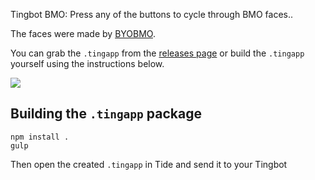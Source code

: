 Tingbot BMO: Press any of the buttons to cycle through BMO faces..

The faces were made by [BYOBMO](http://byobmo.com).

You can grab the `.tingapp` from the [releases page](https://github.com/omgmog/tingbot-bmo/releases) or build the `.tingapp` yourself using the instructions below.

![](http://i.imgur.com/IQoX7kS.png)

## Building the `.tingapp` package

```
npm install .
gulp
```

Then open the created `.tingapp` in Tide and send it to your Tingbot

